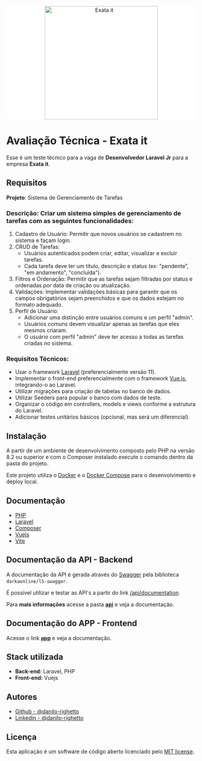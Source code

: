 
<p align="center" style="background-color: white"><a href="https://www.exata.it" target="_blank"><img src="https://www.exata.it/wp-content/uploads/2023/07/logo-exata-data-intelligence.png" width="300" alt="Exata it"></a></p>

# Avaliação Técnica - Exata it

Esse é um teste técnico para a vaga de **Desenvolvedor Laravel Jr** para a empresa **Exata it**.

## Requisitos

**Projeto**: Sistema de Gerenciamento de Tarefas

### Descrição: Criar um sistema simples de gerenciamento de tarefas com as seguintes funcionalidades:

1. Cadastro de Usuário: Permitir que novos usuários se cadastrem no sistema e façam login.
2. CRUD de Tarefas:
   - Usuários autenticados podem criar, editar, visualizar e excluir tarefas.
   - Cada tarefa deve ter um título, descrição e status (ex: "pendente", "em andamento", "concluída").
3. Filtros e Ordenação: Permitir que as tarefas sejam filtradas por status e ordenadas por data de criação ou atualização.
4. Validações: Implementar validações básicas para garantir que os campos obrigatórios sejam preenchidos e que os dados estejam no formato adequado.
5. Perfil de Usuário:
   - Adicionar uma distinção entre usuários comuns e um perfil "admin".
   - Usuários comuns devem visualizar apenas as tarefas que eles mesmos criaram.
   - O usuário com perfil "admin" deve ter acesso a todas as tarefas criadas no sistema.

### Requisitos Técnicos:

- Usar o framework [Laravel](https://laravel.com/) (preferencialmente versão 11).
- Implementar o front-end preferencialmente com o framework [Vue.js](https://vuejs.org/), integrando-o ao Laravel.
- Utilizar migrações para criação de tabelas no banco de dados.
- Utilizar Seeders para popular o banco com dados de teste.
- Organizar o código em controllers, models e views conforme a estrutura do Laravel.
- Adicionar testes unitários básicos (opcional, mas será um diferencial).

## Instalação

A partir de um ambiente de desenvolvimento composto pelo PHP na versão 8.2 ou superior e com o Composer instalado execute o comando dentro da pasta do projeto.

Este projeto utiliza o [Docker](https://www.docker.com/) e o [Docker Compose](https://docs.docker.com/compose/) para o desenvolvimento e deploy local.

## Documentação

- [PHP](https://www.php.net/manual/pt_BR/index.php)
- [Laravel](https://laravel.com/docs)
- [Composer](https://getcomposer.org/)
- [Vuejs](https://vuejs.org/)
- [Vite](https://vite.dev/)


## Documentação da API - Backend

A documentação da API é gerada através do [Swagger](https://swagger.io/) pela biblioteca `darkaonline/l5-swagger`. 

É possível utilizar e testar as API's a partir do link [/api/documentation](http://localhost:8082/api/documentation).

Para **mais informações** acesse a pasta **[api](./api/README.md)** e veja a documentação.

## Documentação do APP - Frontend

Acesse o link **[app](./app/README.md)** e veja a documentação.

## Stack utilizada

- **Back-end:** Laravel, PHP
- **Front-end:** Vuejs

## Autores

- [Github - @danilo-righetto](https://github.com/danilo-righetto)
- [Linkedin - @danilo-righetto](https://www.linkedin.com/in/danilo-righetto/)

## Licença

Esta aplicação é um software de código aberto licenciado pelo [MIT license](https://opensource.org/licenses/MIT).

